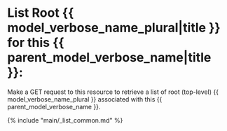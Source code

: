 # List Root {{ model_verbose_name_plural|title }} for this {{ parent_model_verbose_name|title }}:

Make a GET request to this resource to retrieve a list of root (top-level)
{{ model_verbose_name_plural }} associated with this
{{ parent_model_verbose_name }}.

{% include "main/_list_common.md" %}
